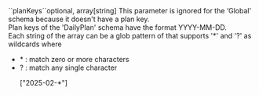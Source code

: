 <tr><td>``planKeys``</td><td>optional, array[string]</td>
<td>This parameter is ignored for the ‘Global’ schema because it doesn't have a plan key.<br/>
Plan keys of the 'DailyPlan' schema have the format YYYY-MM-DD.<br/>
Each string of the array can be a glob pattern of that supports '&#42;' and '?' as wildcards where
<ul>
  <li> &#42; : match zero or more characters</li>
  <li> ? : match any single character</li>
</ul> 
<ul>
</td><td>["2025-02-*"]</td><td></td></tr>
